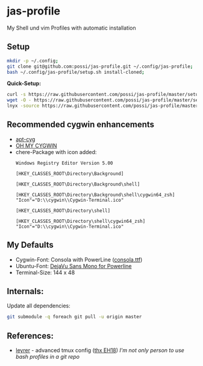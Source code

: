 jas-profile
===========

My Shell und vim Profiles with automatic installation

Setup
-----

```bash
mkdir -p ~/.config;
git clone git@github.com:possi/jas-profile.git ~/.config/jas-profile;
bash ~/.config/jas-profile/setup.sh install-cloned;
```

**Quick-Setup:**
```bash
curl -s https://raw.githubusercontent.com/possi/jas-profile/master/setup.sh | bash; # or
wget -O - https://raw.githubusercontent.com/possi/jas-profile/master/setup.sh | bash; # or
lnyx -source https://raw.githubusercontent.com/possi/jas-profile/master/setup.sh | bash;
```

Recommended cygwin enhancements
-------------------------------
* [apt-cyg](https://github.com/transcode-open/apt-cyg)
* [OH MY CYGWIN](https://github.com/haithembelhaj/oh-my-cygwin)
* chere-Package with icon added:
  ```reg
  Windows Registry Editor Version 5.00
  
  [HKEY_CLASSES_ROOT\Directory\Background]
  
  [HKEY_CLASSES_ROOT\Directory\Background\shell]
  
  [HKEY_CLASSES_ROOT\Directory\Background\shell\cygwin64_zsh]
  "Icon"="D:\\cygwin\\Cygwin-Terminal.ico"
  
  [HKEY_CLASSES_ROOT\Directory\shell]
  
  [HKEY_CLASSES_ROOT\Directory\shell\cygwin64_zsh]
  "Icon"="D:\\cygwin\\Cygwin-Terminal.ico"
  ```


My Defaults
-----------
* Cygwin-Font: Consola with PowerLine ([consola.ttf](https://github.com/nicolalamacchia/powerline-consolas))
* Ubuntu-Font: [DejaVu Sans Mono for Powerline](https://github.com/powerline/fonts)
* Terminal-Size: 144 x 48

Internals:
----------

Update all dependencies:
```bash
git submodule -q foreach git pull -u origin master
```

References:
-----------

* [leyrer](https://github.com/leyrer/linux-home) - advanced tmux config ([thx EH18](https://www.youtube.com/watch?v=uxpUeieWHD8))
  *I'm not only person to use bash profiles in a git repo*
